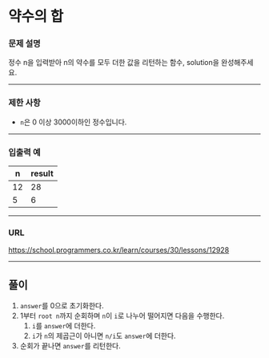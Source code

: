 # 약수의 합

### 문제 설명

정수 n을 입력받아 n의 약수를 모두 더한 값을 리턴하는 함수, solution을 완성해주세요.

-----------
### 제한 사항

- `n`은 0 이상 3000이하인 정수입니다.

-----------
### 입출력 예

| n   | result |
|-----|--------|
| 12  | 28     |
| 5   | 6      |

-----------
### URL

https://school.programmers.co.kr/learn/courses/30/lessons/12928

-----------
## 풀이
1. `answer`를 0으로 초기화한다.
2. 1부터 `root n`까지 순회하며 `n`이 `i`로 나누어 떨어지면 다음을 수행한다.
   1. `i`를 `answer`에 더한다.
   2. `i`가 `n`의 제곱근이 아니면 `n/i`도 `answer`에 더한다.
3. 순회가 끝나면 `answer`를 리턴한다.